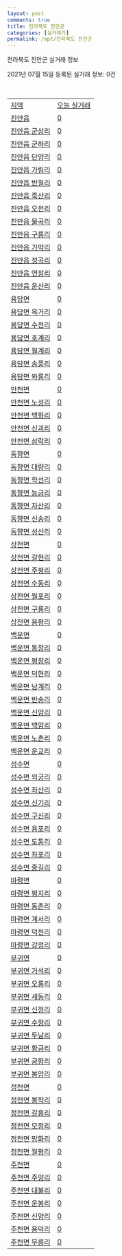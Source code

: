 ```yaml
---
layout: post
comments: true
title: 전라북도 진안군
categories: [실거래가]
permalink: /apt/전라북도 진안군
---
```


전라북도 진안군 실거래 정보

2021년 07월 15일 등록된 실거래 정보: 0건

<script type="text/javascript">
  google.charts.load('current', {'packages':['corechart']});
  google.charts.setOnLoadCallback(drawChart);

  function drawChart() {
    var data = google.visualization.arrayToDataTable([['거래일', '매매', '전월세', '전매'], ['20-07', 3, 2, 0], ['20-08', 4, 1, 0], ['20-09', 0, 1, 0], ['20-10', 2, 3, 0], ['20-11', 2, 4, 0], ['20-12', 3, 2, 0], ['21-01', 3, 1, 0], ['21-02', 4, 0, 0], ['21-03', 9, 1, 0], ['21-04', 5, 0, 0], ['21-05', 2, 2, 0], ['21-06', 2, 1, 0], ['21-07', 2, 1, 0]]);

    var options = {
      title: '최근 1년간 유형별 거래량 추이',
      legend: { position: 'bottom' }
    };

    var chart = new google.visualization.LineChart(document.getElementById('columnchart_material'));
    chart.draw(data, (options));
  }
</script>

<div id="columnchart_material" style="width: 95%; margin-left: -35px"></div>
<br>
<table class="sortable">
  <tr>
    <td><a href="#">지역</a></td>
    <td><a href="#">오늘 실거래</a></td>
  </tr>

  
  <tr class="item">
    <td><a href="전라북도 진안군 진안읍">진안읍</a></td>
    <td><a href="전라북도 진안군 진안읍">0</a></td>
  </tr>
    

  <tr class="item">
    <td><a href="전라북도 진안군 진안읍 군상리">진안읍 군상리</a></td>
    <td><a href="전라북도 진안군 진안읍 군상리">0</a></td>
  </tr>
    

  <tr class="item">
    <td><a href="전라북도 진안군 진안읍 군하리">진안읍 군하리</a></td>
    <td><a href="전라북도 진안군 진안읍 군하리">0</a></td>
  </tr>
    

  <tr class="item">
    <td><a href="전라북도 진안군 진안읍 단양리">진안읍 단양리</a></td>
    <td><a href="전라북도 진안군 진안읍 단양리">0</a></td>
  </tr>
    

  <tr class="item">
    <td><a href="전라북도 진안군 진안읍 가림리">진안읍 가림리</a></td>
    <td><a href="전라북도 진안군 진안읍 가림리">0</a></td>
  </tr>
    

  <tr class="item">
    <td><a href="전라북도 진안군 진안읍 반월리">진안읍 반월리</a></td>
    <td><a href="전라북도 진안군 진안읍 반월리">0</a></td>
  </tr>
    

  <tr class="item">
    <td><a href="전라북도 진안군 진안읍 죽산리">진안읍 죽산리</a></td>
    <td><a href="전라북도 진안군 진안읍 죽산리">0</a></td>
  </tr>
    

  <tr class="item">
    <td><a href="전라북도 진안군 진안읍 오천리">진안읍 오천리</a></td>
    <td><a href="전라북도 진안군 진안읍 오천리">0</a></td>
  </tr>
    

  <tr class="item">
    <td><a href="전라북도 진안군 진안읍 물곡리">진안읍 물곡리</a></td>
    <td><a href="전라북도 진안군 진안읍 물곡리">0</a></td>
  </tr>
    

  <tr class="item">
    <td><a href="전라북도 진안군 진안읍 구룡리">진안읍 구룡리</a></td>
    <td><a href="전라북도 진안군 진안읍 구룡리">0</a></td>
  </tr>
    

  <tr class="item">
    <td><a href="전라북도 진안군 진안읍 가막리">진안읍 가막리</a></td>
    <td><a href="전라북도 진안군 진안읍 가막리">0</a></td>
  </tr>
    

  <tr class="item">
    <td><a href="전라북도 진안군 진안읍 정곡리">진안읍 정곡리</a></td>
    <td><a href="전라북도 진안군 진안읍 정곡리">0</a></td>
  </tr>
    

  <tr class="item">
    <td><a href="전라북도 진안군 진안읍 연장리">진안읍 연장리</a></td>
    <td><a href="전라북도 진안군 진안읍 연장리">0</a></td>
  </tr>
    

  <tr class="item">
    <td><a href="전라북도 진안군 진안읍 운산리">진안읍 운산리</a></td>
    <td><a href="전라북도 진안군 진안읍 운산리">0</a></td>
  </tr>
    

  <tr class="item">
    <td><a href="전라북도 진안군 용담면">용담면</a></td>
    <td><a href="전라북도 진안군 용담면">0</a></td>
  </tr>
    

  <tr class="item">
    <td><a href="전라북도 진안군 용담면 옥거리">용담면 옥거리</a></td>
    <td><a href="전라북도 진안군 용담면 옥거리">0</a></td>
  </tr>
    

  <tr class="item">
    <td><a href="전라북도 진안군 용담면 수천리">용담면 수천리</a></td>
    <td><a href="전라북도 진안군 용담면 수천리">0</a></td>
  </tr>
    

  <tr class="item">
    <td><a href="전라북도 진안군 용담면 호계리">용담면 호계리</a></td>
    <td><a href="전라북도 진안군 용담면 호계리">0</a></td>
  </tr>
    

  <tr class="item">
    <td><a href="전라북도 진안군 용담면 월계리">용담면 월계리</a></td>
    <td><a href="전라북도 진안군 용담면 월계리">0</a></td>
  </tr>
    

  <tr class="item">
    <td><a href="전라북도 진안군 용담면 송풍리">용담면 송풍리</a></td>
    <td><a href="전라북도 진안군 용담면 송풍리">0</a></td>
  </tr>
    

  <tr class="item">
    <td><a href="전라북도 진안군 용담면 와룡리">용담면 와룡리</a></td>
    <td><a href="전라북도 진안군 용담면 와룡리">0</a></td>
  </tr>
    

  <tr class="item">
    <td><a href="전라북도 진안군 안천면">안천면</a></td>
    <td><a href="전라북도 진안군 안천면">0</a></td>
  </tr>
    

  <tr class="item">
    <td><a href="전라북도 진안군 안천면 노성리">안천면 노성리</a></td>
    <td><a href="전라북도 진안군 안천면 노성리">0</a></td>
  </tr>
    

  <tr class="item">
    <td><a href="전라북도 진안군 안천면 백화리">안천면 백화리</a></td>
    <td><a href="전라북도 진안군 안천면 백화리">0</a></td>
  </tr>
    

  <tr class="item">
    <td><a href="전라북도 진안군 안천면 신괴리">안천면 신괴리</a></td>
    <td><a href="전라북도 진안군 안천면 신괴리">0</a></td>
  </tr>
    

  <tr class="item">
    <td><a href="전라북도 진안군 안천면 삼락리">안천면 삼락리</a></td>
    <td><a href="전라북도 진안군 안천면 삼락리">0</a></td>
  </tr>
    

  <tr class="item">
    <td><a href="전라북도 진안군 동향면">동향면</a></td>
    <td><a href="전라북도 진안군 동향면">0</a></td>
  </tr>
    

  <tr class="item">
    <td><a href="전라북도 진안군 동향면 대량리">동향면 대량리</a></td>
    <td><a href="전라북도 진안군 동향면 대량리">0</a></td>
  </tr>
    

  <tr class="item">
    <td><a href="전라북도 진안군 동향면 학선리">동향면 학선리</a></td>
    <td><a href="전라북도 진안군 동향면 학선리">0</a></td>
  </tr>
    

  <tr class="item">
    <td><a href="전라북도 진안군 동향면 능금리">동향면 능금리</a></td>
    <td><a href="전라북도 진안군 동향면 능금리">0</a></td>
  </tr>
    

  <tr class="item">
    <td><a href="전라북도 진안군 동향면 자산리">동향면 자산리</a></td>
    <td><a href="전라북도 진안군 동향면 자산리">0</a></td>
  </tr>
    

  <tr class="item">
    <td><a href="전라북도 진안군 동향면 신송리">동향면 신송리</a></td>
    <td><a href="전라북도 진안군 동향면 신송리">0</a></td>
  </tr>
    

  <tr class="item">
    <td><a href="전라북도 진안군 동향면 성산리">동향면 성산리</a></td>
    <td><a href="전라북도 진안군 동향면 성산리">0</a></td>
  </tr>
    

  <tr class="item">
    <td><a href="전라북도 진안군 상전면">상전면</a></td>
    <td><a href="전라북도 진안군 상전면">0</a></td>
  </tr>
    

  <tr class="item">
    <td><a href="전라북도 진안군 상전면 갈현리">상전면 갈현리</a></td>
    <td><a href="전라북도 진안군 상전면 갈현리">0</a></td>
  </tr>
    

  <tr class="item">
    <td><a href="전라북도 진안군 상전면 주평리">상전면 주평리</a></td>
    <td><a href="전라북도 진안군 상전면 주평리">0</a></td>
  </tr>
    

  <tr class="item">
    <td><a href="전라북도 진안군 상전면 수동리">상전면 수동리</a></td>
    <td><a href="전라북도 진안군 상전면 수동리">0</a></td>
  </tr>
    

  <tr class="item">
    <td><a href="전라북도 진안군 상전면 월포리">상전면 월포리</a></td>
    <td><a href="전라북도 진안군 상전면 월포리">0</a></td>
  </tr>
    

  <tr class="item">
    <td><a href="전라북도 진안군 상전면 구룡리">상전면 구룡리</a></td>
    <td><a href="전라북도 진안군 상전면 구룡리">0</a></td>
  </tr>
    

  <tr class="item">
    <td><a href="전라북도 진안군 상전면 용평리">상전면 용평리</a></td>
    <td><a href="전라북도 진안군 상전면 용평리">0</a></td>
  </tr>
    

  <tr class="item">
    <td><a href="전라북도 진안군 백운면">백운면</a></td>
    <td><a href="전라북도 진안군 백운면">0</a></td>
  </tr>
    

  <tr class="item">
    <td><a href="전라북도 진안군 백운면 동창리">백운면 동창리</a></td>
    <td><a href="전라북도 진안군 백운면 동창리">0</a></td>
  </tr>
    

  <tr class="item">
    <td><a href="전라북도 진안군 백운면 평장리">백운면 평장리</a></td>
    <td><a href="전라북도 진안군 백운면 평장리">0</a></td>
  </tr>
    

  <tr class="item">
    <td><a href="전라북도 진안군 백운면 덕현리">백운면 덕현리</a></td>
    <td><a href="전라북도 진안군 백운면 덕현리">0</a></td>
  </tr>
    

  <tr class="item">
    <td><a href="전라북도 진안군 백운면 남계리">백운면 남계리</a></td>
    <td><a href="전라북도 진안군 백운면 남계리">0</a></td>
  </tr>
    

  <tr class="item">
    <td><a href="전라북도 진안군 백운면 반송리">백운면 반송리</a></td>
    <td><a href="전라북도 진안군 백운면 반송리">0</a></td>
  </tr>
    

  <tr class="item">
    <td><a href="전라북도 진안군 백운면 신암리">백운면 신암리</a></td>
    <td><a href="전라북도 진안군 백운면 신암리">0</a></td>
  </tr>
    

  <tr class="item">
    <td><a href="전라북도 진안군 백운면 백암리">백운면 백암리</a></td>
    <td><a href="전라북도 진안군 백운면 백암리">0</a></td>
  </tr>
    

  <tr class="item">
    <td><a href="전라북도 진안군 백운면 노촌리">백운면 노촌리</a></td>
    <td><a href="전라북도 진안군 백운면 노촌리">0</a></td>
  </tr>
    

  <tr class="item">
    <td><a href="전라북도 진안군 백운면 운교리">백운면 운교리</a></td>
    <td><a href="전라북도 진안군 백운면 운교리">0</a></td>
  </tr>
    

  <tr class="item">
    <td><a href="전라북도 진안군 성수면">성수면</a></td>
    <td><a href="전라북도 진안군 성수면">0</a></td>
  </tr>
    

  <tr class="item">
    <td><a href="전라북도 진안군 성수면 외궁리">성수면 외궁리</a></td>
    <td><a href="전라북도 진안군 성수면 외궁리">0</a></td>
  </tr>
    

  <tr class="item">
    <td><a href="전라북도 진안군 성수면 좌산리">성수면 좌산리</a></td>
    <td><a href="전라북도 진안군 성수면 좌산리">0</a></td>
  </tr>
    

  <tr class="item">
    <td><a href="전라북도 진안군 성수면 신기리">성수면 신기리</a></td>
    <td><a href="전라북도 진안군 성수면 신기리">0</a></td>
  </tr>
    

  <tr class="item">
    <td><a href="전라북도 진안군 성수면 구신리">성수면 구신리</a></td>
    <td><a href="전라북도 진안군 성수면 구신리">0</a></td>
  </tr>
    

  <tr class="item">
    <td><a href="전라북도 진안군 성수면 용포리">성수면 용포리</a></td>
    <td><a href="전라북도 진안군 성수면 용포리">0</a></td>
  </tr>
    

  <tr class="item">
    <td><a href="전라북도 진안군 성수면 도통리">성수면 도통리</a></td>
    <td><a href="전라북도 진안군 성수면 도통리">0</a></td>
  </tr>
    

  <tr class="item">
    <td><a href="전라북도 진안군 성수면 좌포리">성수면 좌포리</a></td>
    <td><a href="전라북도 진안군 성수면 좌포리">0</a></td>
  </tr>
    

  <tr class="item">
    <td><a href="전라북도 진안군 성수면 중길리">성수면 중길리</a></td>
    <td><a href="전라북도 진안군 성수면 중길리">0</a></td>
  </tr>
    

  <tr class="item">
    <td><a href="전라북도 진안군 마령면">마령면</a></td>
    <td><a href="전라북도 진안군 마령면">0</a></td>
  </tr>
    

  <tr class="item">
    <td><a href="전라북도 진안군 마령면 평지리">마령면 평지리</a></td>
    <td><a href="전라북도 진안군 마령면 평지리">0</a></td>
  </tr>
    

  <tr class="item">
    <td><a href="전라북도 진안군 마령면 동촌리">마령면 동촌리</a></td>
    <td><a href="전라북도 진안군 마령면 동촌리">0</a></td>
  </tr>
    

  <tr class="item">
    <td><a href="전라북도 진안군 마령면 계서리">마령면 계서리</a></td>
    <td><a href="전라북도 진안군 마령면 계서리">0</a></td>
  </tr>
    

  <tr class="item">
    <td><a href="전라북도 진안군 마령면 덕천리">마령면 덕천리</a></td>
    <td><a href="전라북도 진안군 마령면 덕천리">0</a></td>
  </tr>
    

  <tr class="item">
    <td><a href="전라북도 진안군 마령면 강정리">마령면 강정리</a></td>
    <td><a href="전라북도 진안군 마령면 강정리">0</a></td>
  </tr>
    

  <tr class="item">
    <td><a href="전라북도 진안군 부귀면">부귀면</a></td>
    <td><a href="전라북도 진안군 부귀면">0</a></td>
  </tr>
    

  <tr class="item">
    <td><a href="전라북도 진안군 부귀면 거석리">부귀면 거석리</a></td>
    <td><a href="전라북도 진안군 부귀면 거석리">0</a></td>
  </tr>
    

  <tr class="item">
    <td><a href="전라북도 진안군 부귀면 오룡리">부귀면 오룡리</a></td>
    <td><a href="전라북도 진안군 부귀면 오룡리">0</a></td>
  </tr>
    

  <tr class="item">
    <td><a href="전라북도 진안군 부귀면 세동리">부귀면 세동리</a></td>
    <td><a href="전라북도 진안군 부귀면 세동리">0</a></td>
  </tr>
    

  <tr class="item">
    <td><a href="전라북도 진안군 부귀면 신정리">부귀면 신정리</a></td>
    <td><a href="전라북도 진안군 부귀면 신정리">0</a></td>
  </tr>
    

  <tr class="item">
    <td><a href="전라북도 진안군 부귀면 수항리">부귀면 수항리</a></td>
    <td><a href="전라북도 진안군 부귀면 수항리">0</a></td>
  </tr>
    

  <tr class="item">
    <td><a href="전라북도 진안군 부귀면 두남리">부귀면 두남리</a></td>
    <td><a href="전라북도 진안군 부귀면 두남리">0</a></td>
  </tr>
    

  <tr class="item">
    <td><a href="전라북도 진안군 부귀면 황금리">부귀면 황금리</a></td>
    <td><a href="전라북도 진안군 부귀면 황금리">0</a></td>
  </tr>
    

  <tr class="item">
    <td><a href="전라북도 진안군 부귀면 궁항리">부귀면 궁항리</a></td>
    <td><a href="전라북도 진안군 부귀면 궁항리">0</a></td>
  </tr>
    

  <tr class="item">
    <td><a href="전라북도 진안군 부귀면 봉암리">부귀면 봉암리</a></td>
    <td><a href="전라북도 진안군 부귀면 봉암리">0</a></td>
  </tr>
    

  <tr class="item">
    <td><a href="전라북도 진안군 정천면">정천면</a></td>
    <td><a href="전라북도 진안군 정천면">0</a></td>
  </tr>
    

  <tr class="item">
    <td><a href="전라북도 진안군 정천면 봉학리">정천면 봉학리</a></td>
    <td><a href="전라북도 진안군 정천면 봉학리">0</a></td>
  </tr>
    

  <tr class="item">
    <td><a href="전라북도 진안군 정천면 갈용리">정천면 갈용리</a></td>
    <td><a href="전라북도 진안군 정천면 갈용리">0</a></td>
  </tr>
    

  <tr class="item">
    <td><a href="전라북도 진안군 정천면 모정리">정천면 모정리</a></td>
    <td><a href="전라북도 진안군 정천면 모정리">0</a></td>
  </tr>
    

  <tr class="item">
    <td><a href="전라북도 진안군 정천면 망화리">정천면 망화리</a></td>
    <td><a href="전라북도 진안군 정천면 망화리">0</a></td>
  </tr>
    

  <tr class="item">
    <td><a href="전라북도 진안군 정천면 월평리">정천면 월평리</a></td>
    <td><a href="전라북도 진안군 정천면 월평리">0</a></td>
  </tr>
    

  <tr class="item">
    <td><a href="전라북도 진안군 주천면">주천면</a></td>
    <td><a href="전라북도 진안군 주천면">0</a></td>
  </tr>
    

  <tr class="item">
    <td><a href="전라북도 진안군 주천면 주양리">주천면 주양리</a></td>
    <td><a href="전라북도 진안군 주천면 주양리">0</a></td>
  </tr>
    

  <tr class="item">
    <td><a href="전라북도 진안군 주천면 대불리">주천면 대불리</a></td>
    <td><a href="전라북도 진안군 주천면 대불리">0</a></td>
  </tr>
    

  <tr class="item">
    <td><a href="전라북도 진안군 주천면 운봉리">주천면 운봉리</a></td>
    <td><a href="전라북도 진안군 주천면 운봉리">0</a></td>
  </tr>
    

  <tr class="item">
    <td><a href="전라북도 진안군 주천면 신양리">주천면 신양리</a></td>
    <td><a href="전라북도 진안군 주천면 신양리">0</a></td>
  </tr>
    

  <tr class="item">
    <td><a href="전라북도 진안군 주천면 용덕리">주천면 용덕리</a></td>
    <td><a href="전라북도 진안군 주천면 용덕리">0</a></td>
  </tr>
    

  <tr class="item">
    <td><a href="전라북도 진안군 주천면 무릉리">주천면 무릉리</a></td>
    <td><a href="전라북도 진안군 주천면 무릉리">0</a></td>
  </tr>
    


</table>


    